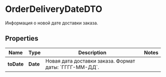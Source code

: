

# OrderDeliveryDateDTO

Информация о новой дате доставки заказа.

## Properties

| Name | Type | Description | Notes |
|------------ | ------------- | ------------- | -------------|
|**toDate** | **Date** | Новая дата доставки заказа.  Формат даты: &#x60;ГГГГ-ММ-ДД&#x60;.  |  |



